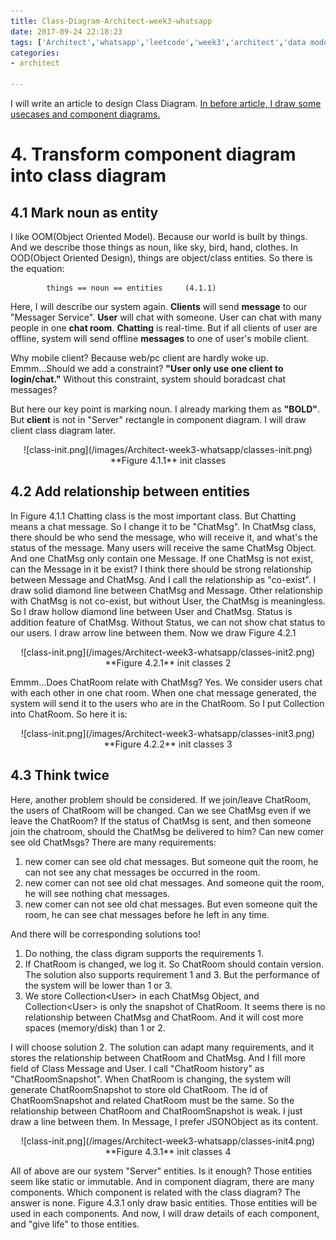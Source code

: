 ```yaml
---
title: Class-Diagram-Architect-week3-whatsapp
date: 2017-09-24 22:18:23
tags: ['Architect','whatsapp','leetcode','week3','architect','data model','class diagram']
categories:
- architect

---
```

I will write an article to design Class Diagram. [In before article, I draw some usecases and component diagrams.](../../Architect-week3-whatsapp/)

# 4. Transform component diagram into class diagram

## 4.1 Mark noun as entity

I like OOM(Object Oriented Model). Because our world is built by things. And we describe those things as noun, like sky, bird, hand, clothes. In OOD(Object Oriented Design), things are object/class entities. So there is the equation: 

```
        things == noun == entities     (4.1.1)
```

Here, I will describe our system again. **Clients** will send **message** to our "Messager Service". **User** will chat with someone. User can chat with many people in one **chat room**. **Chatting** is real-time. But if all clients of user are offline, system will send offline **messages** to one of user's mobile client. 


Why mobile client? Because web/pc client are hardly woke up. Emmm...Should we add a constraint? **"User only use one client to login/chat."** Without this constraint, system should boradcast chat messages?


But here our key point is marking noun. I already marking them as **"BOLD"**. But **client** is not in "Server" rectangle in component diagram. I will draw client class diagram later.

<div align=center>
![class-init.png](/images/Architect-week3-whatsapp/classes-init.png)
**Figure 4.1.1** init classes
</div>


## 4.2 Add relationship between entities

In Figure 4.1.1 Chatting class is the most important class. But Chatting means a chat message. So I change it to be "ChatMsg". In ChatMsg class, there should be who send the message, who will receive it, and what's the status of the message. Many users will receive the same ChatMsg Object. And one ChatMsg only contain one Message. If one ChatMsg is not exist, can the Message in it be exist? I think there should be strong relationship between Message and ChatMsg. And I call the relationship as "co-exist". I draw solid diamond line between ChatMsg and Message. Other relationship with ChatMsg is not co-exist, but without User, the ChatMsg is meaningless. So I draw hollow diamond line between User and ChatMsg. Status is addition feature of ChatMsg. Without Status, we can not show chat status to our users. I draw arrow line between them. Now we draw Figure 4.2.1

<div align=center>
![class-init.png](/images/Architect-week3-whatsapp/classes-init2.png)
**Figure 4.2.1** init classes 2
</div>

Emmm...Does ChatRoom relate with ChatMsg? Yes. We consider users chat with each other in one chat room. When one chat message generated, the system will send it to the users who are in the ChatRoom. So I put Collection<User> into ChatRoom. So here it is:

<div align=center>
![class-init.png](/images/Architect-week3-whatsapp/classes-init3.png)
**Figure 4.2.2** init classes 3
</div>

## 4.3 Think twice

Here, another problem should be considered. If we join/leave ChatRoom, the users of ChatRoom will be changed. Can we see ChatMsg even if we leave the ChatRoom?  If the status of ChatMsg is sent, and then someone join the chatroom, should  the ChatMsg be delivered to him? Can new comer see old ChatMsgs?
There are many requirements:
1. new comer can see old chat messages. But someone quit the room, he can not see any chat messages be occurred in the room.
2. new comer can not see old chat messages. And someone quit the room, he will see nothing chat messages.
3. new comer can not see old chat messages. But even someone quit the room, he can see chat messages before he left in any time.

And there will be corresponding solutions too! 
1. Do nothing, the class digram supports the requirements 1.
2. If ChatRoom is changed, we log it. So ChatRoom should contain version. The solution also supports requirement 1 and 3. But the performance of the system will be lower than 1 or 3.
3. We store Collection&lt;User&gt; in each ChatMsg Object, and Collection&lt;User&gt; is only the snapshot of ChatRoom. It seems there is no relationship between ChatMsg and ChatRoom. And it will cost more spaces (memory/disk) than 1 or 2.

I will choose solution 2. The solution can adapt many requirements, and it stores the relationship between ChatRoom and ChatMsg. And I fill more field of Class Message and User. I call "ChatRoom history" as "ChatRoomSnapshot". When ChatRoom is changing, the system will generate ChatRoomSnapshot to store old ChatRoom. The id of ChatRoomSnapshot and related ChatRoom must be the same. So the relationship between ChatRoom and ChatRoomSnapshot is weak. I just draw a line between them. In Message, I prefer JSONObject as its content. 

<div align=center>
![class-init.png](/images/Architect-week3-whatsapp/classes-init4.png)
**Figure 4.3.1** init classes 4
</div>

All of above are our system "Server" entities. Is it enough? Those entities seem like static or immutable. And in component diagram, there are many components. Which component is related with the class diagram? The answer is none. Figure 4.3.1 only draw basic entities. Those entities will be used in each components. And now, I will draw details of each component, and "give life" to those entities.


